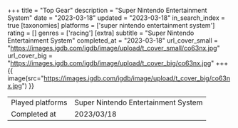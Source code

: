 +++
title = "Top Gear"
description = "Super Nintendo Entertainment System"
date = "2023-03-18"
updated = "2023-03-18"
in_search_index = true
[taxonomies]
platforms = ['super nintendo entertainment system']
rating = []
genres = ['racing']
[extra]
subtitle = "Super Nintendo Entertainment System"
completed_at = "2023-03-18"
url_cover_small = "https://images.igdb.com/igdb/image/upload/t_cover_small/co63nx.jpg"
url_cover_big = "https://images.igdb.com/igdb/image/upload/t_cover_big/co63nx.jpg"
+++
{{ image(src="https://images.igdb.com/igdb/image/upload/t_cover_big/co63nx.jpg") }}

|              |            |
| ------------ | ---------- |
| Played platforms    | Super Nintendo Entertainment System |
| Completed at | 2023/03/18 |


